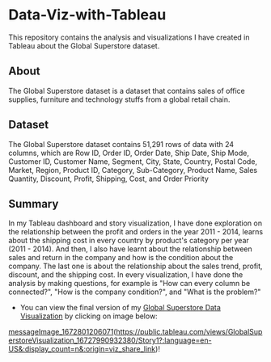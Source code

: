 # Data-Viz-with-Tableau
This repository contains the analysis and visualizations I have created in Tableau about the Global Superstore dataset.

## About
The Global Superstore dataset is a dataset that contains sales of office supplies, furniture and technology stuffs from a global retail chain.

## Dataset
The Global Superstore dataset contains 51,291 rows of data with 24 columns, which are Row ID, Order ID, Order Date, Ship Date, Ship Mode, Customer ID, Customer Name, Segment, City, State, Country, Postal Code, Market, Region, Product ID, Category, Sub-Category, Product Name, Sales Quantity, Discount, Profit, Shipping, Cost, and Order Priority

## Summary
In my Tableau dashboard and story visualization, I have done exploration on the relationship between the profit and orders in the year 2011 - 2014, learns about the shipping cost in every country by product's category per year (2011 - 2014). And then, I also have learnt about the relationship between sales and return in the company and how is the condition about the company. The last one is about the relationship about the sales trend, profit, discount, and the shipping cost. In every visualization, I have done the analysis by making questions, for example is "How can every column be connected?", "How is the company condition?", and "What is the problem?"

- You can view the final version of my [Global Superstore Data Visualization](https://public.tableau.com/views/GlobalSuperstoreVisualization_16727990932380/Story1?:language=en-US&:display_count=n&:origin=viz_share_link) by clicking on image below:

[messageImage_1672801206071](https://user-images.githubusercontent.com/89431507/210476535-aa1c8c9d-3dc2-412d-895c-47a34bceb1ec.jpg)(https://public.tableau.com/views/GlobalSuperstoreVisualization_16727990932380/Story1?:language=en-US&:display_count=n&:origin=viz_share_link)!
